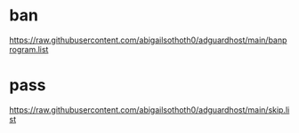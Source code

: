 # ban
https://raw.githubusercontent.com/abigailsothoth0/adguardhost/main/banprogram.list  
# pass
https://raw.githubusercontent.com/abigailsothoth0/adguardhost/main/skip.list
